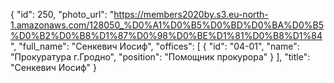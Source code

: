 {
    "id": 250,
    "photo_url": "https://members2020by.s3.eu-north-1.amazonaws.com/128050_%D0%A1%D0%B5%D0%BD%D0%BA%D0%B5%D0%B2%D0%B8%D1%87%D0%98%D0%BE%D1%81%D0%B8%D1%84",
    "full_name": "Сенкевич Иосиф",
    "offices": [
        {
            "id": "04-01",
            "name": "Прокуратура г.Гродно",
            "position": "Помощник прокурора"
        }
    ],
    "title": "Сенкевич Иосиф"
}